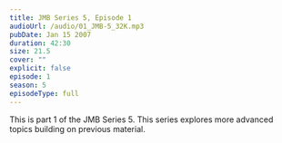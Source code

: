 ```yaml
---
title: JMB Series 5, Episode 1
audioUrl: /audio/01_JMB-5_32K.mp3
pubDate: Jan 15 2007
duration: 42:30
size: 21.5
cover: ""
explicit: false
episode: 1
season: 5
episodeType: full
---
```


This is part 1 of the JMB Series 5. This series explores more advanced topics building on previous material.
